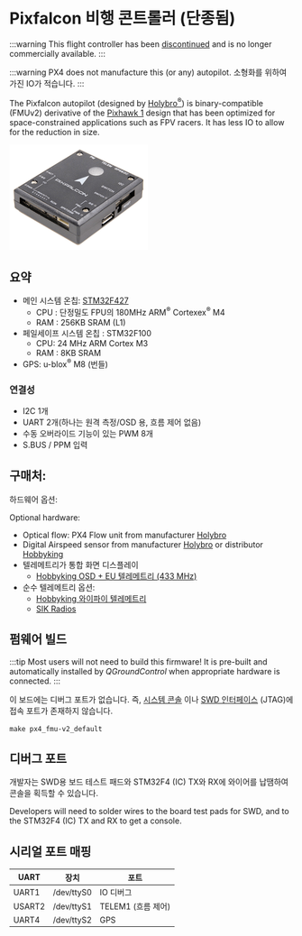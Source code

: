 # Pixfalcon 비행 콘트롤러 (단종됨)

<Badge type="info" text="Discontinued" />

:::warning
This flight controller has been [discontinued](../flight_controller/autopilot_experimental.md) and is no longer commercially available.
:::

:::warning
PX4 does not manufacture this (or any) autopilot.
소형화를 위하여 가진 IO가 적습니다.
:::

The Pixfalcon autopilot (designed by [Holybro<sup>&reg;</sup>](https://holybro.com/)) is binary-compatible (FMUv2) derivative of the [Pixhawk 1](../flight_controller/pixhawk.md) design that has been optimized for space-constrained applications such as FPV racers. It has less IO to allow for the reduction in size.

![Pixfalcon hero image](../../assets/hardware/hardware-pixfalcon.png)

## 요약

- 메인 시스템 온칩: [STM32F427](http://www.st.com/web/en/catalog/mmc/FM141/SC1169/SS1577/LN1789)
  - CPU : 단정밀도 FPU의 180MHz ARM<sup>&reg;</sup> Cortexex<sup>&reg;</sup>  M4
  - RAM : 256KB SRAM (L1)
- 페일세이프 시스템 온칩 : STM32F100
  - CPU: 24 MHz ARM Cortex M3
  - RAM : 8KB SRAM
- GPS: u-blox<sup>&reg;</sup> M8 (번들)

### 연결성

- I2C 1개
- UART 2개(하나는 원격 측정/OSD 용, 흐름 제어 없음)
- 수동 오버라이드 기능이 있는 PWM 8개
- S.BUS / PPM 입력

## 구매처:

하드웨어 옵션:

Optional hardware:

- Optical flow: PX4 Flow unit from manufacturer [Holybro](https://holybro.com/products/px4flow)
- Digital Airspeed sensor from manufacturer [Holybro](https://holybro.com/products/digital-air-speed-sensor) or distributor [Hobbyking](https://hobbyking.com/en_us/hkpilot-32-digital-air-speed-sensor-and-pitot-tube-set.html)
- 텔레메트리가 통합 화면 디스플레이
  - [Hobbyking OSD + EU 텔레메트리 (433 MHz)](https://hobbyking.com/en_us/micro-hkpilot-telemetry-radio-module-with-on-screen-display-osd-unit-433mhz.html)
- 순수 텔레메트리 옵션:
  - [Hobbyking 와이파이 텔레메트리](https://hobbyking.com/en_us/apm-pixhawk-wireless-wifi-radio-module.html)
  - [SIK Radios](../telemetry/sik_radio.md)

## 펌웨어 빌드

:::tip
Most users will not need to build this firmware! It is pre-built and automatically installed by _QGroundControl_ when appropriate hardware is connected.
:::

이 보드에는 디버그 포트가 없습니다. 즉, [시스템 콘솔](../debug/system_console.md) 이나 [SWD 인터페이스](../debug/swd_debug.md) (JTAG)에 접속 포트가 존재하지 않습니다.

```
make px4_fmu-v2_default
```

## 디버그 포트

개발자는 SWD용 보드 테스트 패드와 STM32F4 (IC) TX와 RX에 와이어를 납땜하여 콘솔을 획득할 수 있습니다.

Developers will need to solder wires to the board test pads for SWD, and to the STM32F4 (IC) TX and RX to get a console.

## 시리얼 포트 매핑

| UART   | 장치         | 포트             |
| ------ | ---------- | -------------- |
| UART1  | /dev/ttyS0 | IO 디버그         |
| USART2 | /dev/ttyS1 | TELEM1 (흐름 제어) |
| UART4  | /dev/ttyS2 | GPS            |

<!-- Note: Got ports using https://github.com/PX4/PX4-user_guide/pull/672#issuecomment-598198434 -->
